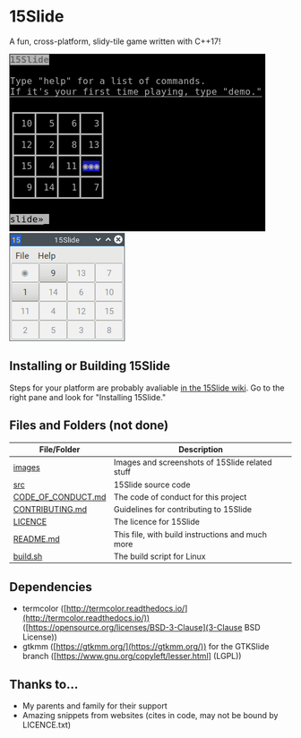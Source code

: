 # 15Slide
A fun, cross-platform, slidy-tile game written with C++17!

<img src="https://raw.githubusercontent.com/JZJisawesome/15Slide/master/images/15Slide_terminal.png" alt="CommandUI 15Slide"/><img src="https://raw.githubusercontent.com/JZJisawesome/15Slide/master/images/GTKSlide.png" alt="GTKSlide"/>
## Installing or Building 15Slide
Steps for your platform are probably avaliable [in the 15Slide wiki](https://github.com/JZJisawesome/15Slide/wiki "15Slide Wiki"). Go to the right pane and look for "Installing 15Slide."
## Files and Folders (not done)
File/Folder|Description
-----------|-----------
[images](https://github.com/JZJisawesome/15Slide/tree/master/images)|Images and screenshots of 15Slide related stuff
[src](https://github.com/JZJisawesome/15Slide/tree/master/src)|15Slide source code
[CODE_OF_CONDUCT.md](https://github.com/JZJisawesome/15Slide/blob/master/CODE_OF_CONDUCT.md)|The code of conduct for this project
[CONTRIBUTING.md](https://github.com/JZJisawesome/15Slide/blob/master/CONTRIBUTING.md)|Guidelines for contributing to 15Slide
[LICENCE](https://github.com/JZJisawesome/15Slide/blob/master/LICENSE)|The licence for 15Slide
[README.md](https://github.com/JZJisawesome/15Slide/blob/master/README.md)|This file, with build instructions and much more
[build.sh](https://github.com/JZJisawesome/15Slide/blob/master/build.sh)|The build script for Linux
## Dependencies
* termcolor ([http://termcolor.readthedocs.io/](http://termcolor.readthedocs.io/)) ([https://opensource.org/licenses/BSD-3-Clause](3-Clause BSD License))
* gtkmm ([https://gtkmm.org/](https://gtkmm.org/)) for the GTKSlide branch ([https://www.gnu.org/copyleft/lesser.html] (LGPL))
## Thanks to...
* My parents and family for their support
* Amazing snippets from websites (cites in code, may not be bound by LICENCE.txt)
